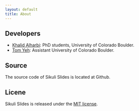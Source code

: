 ```yaml
---
layout: default
title: About
---
```


## Developers

 * [Khalid Alharbi](http://www.kalharbi.com/): PhD students, University of Colorado Boulder.
 * [Tom Yeh](http://tomyeh.info/): Assistant University of Colorado Boulder.

## Source

The source code of Sikuli Slides is located at Github.

## Licene

Sikuli Slides is released under the [MIT license](http://opensource.org/licenses/MIT).
